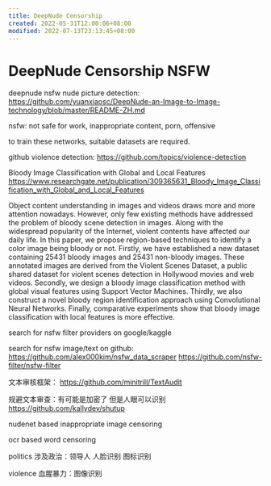 ```yaml
---
title: DeepNude Censorship
created: 2022-05-31T12:00:06+08:00
modified: 2022-07-13T23:13:45+08:00
---
```


# DeepNude Censorship NSFW

deepnude nsfw nude picture detection:
https://github.com/yuanxiaosc/DeepNude-an-Image-to-Image-technology/blob/master/README-ZH.md

nsfw: not safe for work, inappropriate content, porn, offensive

to train these networks, suitable datasets are required.

github violence detection:
https://github.com/topics/violence-detection

Bloody Image Classification with Global and Local Features
https://www.researchgate.net/publication/309365631_Bloody_Image_Classification_with_Global_and_Local_Features

Object content understanding in images and videos draws more and more attention nowadays. However, only few existing methods have addressed the problem of bloody scene detection in images. Along with the widespread popularity of the Internet, violent contents have affected our daily life. In this paper, we propose region-based techniques to identify a color image being bloody or not. Firstly, we have established a new dataset containing 25431 bloody images and 25431 non-bloody images. These annotated images are derived from the Violent Scenes Dataset, a public shared dataset for violent scenes detection in Hollywood movies and web videos. Secondly, we design a bloody image classification method with global visual features using Support Vector Machines. Thirdly, we also construct a novel bloody region identification approach using Convolutional Neural Networks. Finally, comparative experiments show that bloody image classification with local features is more effective.

search for nsfw filter providers on google/kaggle

search for nsfw image/text on github:
https://github.com/alex000kim/nsfw_data_scraper
https://github.com/nsfw-filter/nsfw-filter

文本审核框架：
https://github.com/minitrill/TextAudit

规避文本审查：有可能是加密了 但是人眼可以识别
https://github.com/kallydev/shutup

nudenet based inappropriate image censoring

ocr based word censoring

politics
涉及政治：领导人 人脸识别 图标识别

violence 
血腥暴力：图像识别
